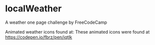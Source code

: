 # localWeather
A weather one page challenge by FreeCodeCamp

Animated weather icons found at:
These animated icons were found at https://codepen.io/fbrz/pen/iqtlk
